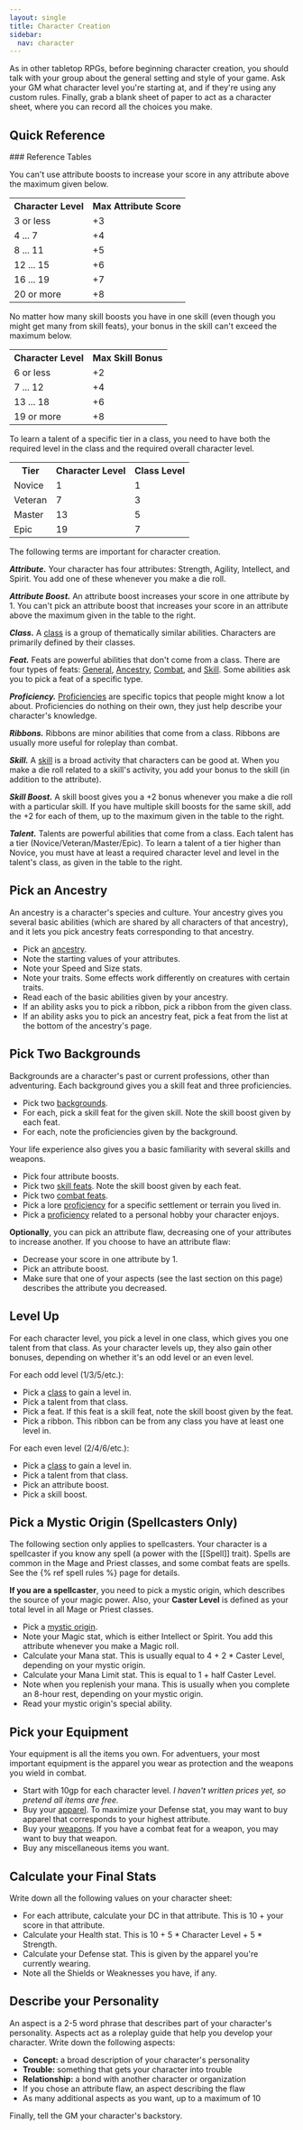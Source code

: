 ```yaml
---
layout: single
title: Character Creation
sidebar:
  nav: character
---
```


As in other tabletop RPGs, before beginning character creation, you should talk with your group about the general setting and style of your game. Ask your GM what character level you're starting at, and if they're using any custom rules. Finally, grab a blank sheet of paper to act as a character sheet, where you can record all the choices you make. 

## Quick Reference

<aside markdown=1>
### Reference Tables

You can't use attribute boosts to increase your score in any attribute above the maximum given below.

<table>
  <tr>
    <th>Character Level</th>
    <th>Max Attribute Score</th>
  </tr>
  <tr>
    <td>3 or less</td>
    <td>+3</td>
  </tr>
  <tr>
    <td>4 ... 7</td>
    <td>+4</td>
  </tr>
  <tr>
    <td>8 ... 11</td>
    <td>+5</td>
  </tr>
  <tr>
    <td>12 ... 15</td>
    <td>+6</td>
  </tr>
  <tr>
    <td>16 ... 19</td>
    <td>+7</td>
  </tr>
  <tr>
    <td>20 or more</td>
    <td>+8</td>
  </tr>
</table>

No matter how many skill boosts you have in one skill (even though you might get many from skill feats), your bonus in the skill can't exceed the maximum below.

<table>
  <tr>
    <th>Character Level</th>
    <th>Max Skill Bonus</th>
  </tr>
  <tr>
    <td>6 or less</td>
    <td>+2</td>
  </tr>
  <tr>
    <td>7 ... 12</td>
    <td>+4</td>
  </tr>
  <tr>
    <td>13 ... 18</td>
    <td>+6</td>
  </tr>
  <tr>
    <td>19 or more</td>
    <td>+8</td>
  </tr>
</table>

To learn a talent of a specific tier in a class, you need to have both the required level in the class and the required overall character level.

<table>
  <tr>
    <th>Tier</th>
    <th>Character Level</th>
    <th>Class Level</th>
  </tr>
  <tr>
    <td>Novice</td>
    <td>1</td>
    <td>1</td>
  </tr>
  <tr>
    <td>Veteran</td>
    <td>7</td>
    <td>3</td>
  </tr>
  <tr>
    <td>Master</td>
    <td>13</td>
    <td>5</td>
  </tr>
  <tr>
    <td>Epic</td>
    <td>19</td>
    <td>7</td>
  </tr>
</table>
</aside>

The following terms are important for character creation.

***Attribute.*** Your character has four attributes: Strength, Agility, Intellect, and Spirit. You add one of these whenever you make a die roll.

***Attribute Boost.*** An attribute boost increases your score in one attribute by 1. You can't pick an attribute boost that increases your score in an attribute above the maximum given in the table to the right.

***Class.*** A [class](classes.html) is a group of thematically similar abilities. Characters are primarily defined by their classes.

***Feat.*** Feats are powerful abilities that don't come from a class. There are four types of feats: [General](feats-general.html), [Ancestry](feats-ancestry.html), [Combat](feats-combat.html), and [Skill](feats-skill.html). Some abilities ask you to pick a feat of a specific type.

***Proficiency.*** [Proficiencies](proficiencies.html) are specific topics that people might know a lot about. Proficiencies do nothing on their own, they just help describe your character's knowledge.

***Ribbons.*** Ribbons are minor abilities that come from a class. Ribbons are usually more useful for roleplay than combat.

***Skill.*** A [skill](skills.html) is a broad activity that characters can be good at. When you make a die roll related to a skill's activity, you add your bonus to the skill (in addition to the attribute).

***Skill Boost.*** A skill boost gives you a +2 bonus whenever you make a die roll with a particular skill. If you have multiple skill boosts for the same skill, add the +2 for each of them, up to the maximum given in the table to the right.

***Talent.*** Talents are powerful abilities that come from a class. Each talent has a tier (Novice/Veteran/Master/Epic). To learn a talent of a tier higher than Novice, you must have at least a required character level and level in the talent's class, as given in the table to the right.

## Pick an Ancestry

An ancestry is a character's species and culture. Your ancestry gives you several basic abilities (which are shared by all characters of that ancestry), and it lets you pick ancestry feats corresponding to that ancestry.
* Pick an [ancestry](ancestries.html).
* Note the starting values of your attributes.
* Note your Speed and Size stats.
* Note your traits. Some effects work differently on creatures with certain traits.
* Read each of the basic abilities given by your ancestry.
* If an ability asks you to pick a ribbon, pick a ribbon from the given class.
* If an ability asks you to pick an ancestry feat, pick a feat from the list at the bottom of the ancestry's page.

## Pick Two Backgrounds

Backgrounds are a character's past or current professions, other than adventuring. Each background gives you a skill feat and three proficiencies.
* Pick two [backgrounds](backgrounds.html).
* For each, pick a skill feat for the given skill. Note the skill boost given by each feat.
* For each, note the proficiencies given by the background.

Your life experience also gives you a basic familiarity with several skills and weapons.
* Pick four attribute boosts.
* Pick two [skill feats](feats-skill.html). Note the skill boost given by each feat.
* Pick two [combat feats](feats-combat.html).
* Pick a lore [proficiency](proficiencies.html) for a specific settlement or terrain you lived in.
* Pick a [proficiency](proficiencies.html) related to a personal hobby your character enjoys.

**Optionally**, you can pick an attribute flaw, decreasing one of your attributes to increase another. If you choose to have an attribute flaw:
* Decrease your score in one attribute by 1.
* Pick an attribute boost.
* Make sure that one of your aspects (see the last section on this page) describes the attribute you decreased.

## Level Up

For each character level, you pick a level in one class, which gives you one talent from that class. As your character levels up, they also gain other bonuses, depending on whether it's an odd level or an even level.

For each odd level (1/3/5/etc.):
* Pick a [class](classes.html) to gain a level in.
* Pick a talent from that class.
* Pick a feat. If this feat is a skill feat, note the skill boost given by the feat.
* Pick a ribbon. This ribbon can be from any class you have at least one level in.

For each even level (2/4/6/etc.):
* Pick a [class](classes.html) to gain a level in.
* Pick a talent from that class.
* Pick an attribute boost.
* Pick a skill boost.

## Pick a Mystic Origin (Spellcasters Only)

The following section only applies to spellcasters. Your character is a spellcaster if you know any spell (a power with the [[Spell]] trait). Spells are common in the Mage and Priest classes, and some combat feats are spells. See the {% ref spell rules %} page for details.

**If you are a spellcaster**, you need to pick a mystic origin, which describes the source of your magic power. Also, your **Caster Level** is defined as your total level in all Mage or Priest classes.
* Pick a [mystic origin](mystic-origins.html).
* Note your Magic stat, which is either Intellect or Spirit. You add this attribute whenever you make a Magic roll.
* Calculate your Mana stat. This is usually equal to 4 + 2 * Caster Level, depending on your mystic origin.
* Calculate your Mana Limit stat. This is equal to 1 + half Caster Level.
* Note when you replenish your mana. This is usually when you complete an 8-hour rest, depending on your mystic origin.
* Read your mystic origin's special ability.

## Pick your Equipment

Your equipment is all the items you own. For adventuers, your most important equipment is the apparel you wear as protection and the weapons you wield in combat.
* Start with 10gp for each character level. *I haven't written prices yet, so pretend all items are free.*
* Buy your [apparel](equipment.html#apparel). To maximize your Defense stat, you may want to buy apparel that corresponds to your highest attribute.
* Buy your [weapons](equipment.html#weapons). If you have a combat feat for a weapon, you may want to buy that weapon.
* Buy any miscellaneous items you want.

## Calculate your Final Stats

Write down all the following values on your character sheet:
* For each attribute, calculate your DC in that attribute. This is 10 + your score in that attribute.
* Calculate your Health stat. This is 10 + 5 * Character Level + 5 * Strength.
* Calculate your Defense stat. This is given by the apparel you're currently wearing.
* Note all the Shields or Weaknesses you have, if any.

## Describe your Personality

An aspect is a 2-5 word phrase that describes part of your character's personality. Aspects act as a roleplay guide that help you develop your character. Write down the following aspects:
* **Concept:** a broad description of your character's personality
* **Trouble:** something that gets your character into trouble
* **Relationship:** a bond with another character or organization
* If you chose an attribute flaw, an aspect describing the flaw
* As many additional aspects as you want, up to a maximum of 10

Finally, tell the GM your character's backstory.

<script type="module" src="{% link assets/js/roll-me-one.js %}"></script>
